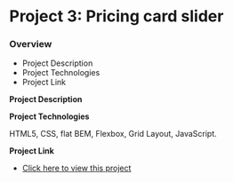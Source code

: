 # Project 3: Pricing card slider
### Overview  
* Project Description  
* Project Technologies
* Project Link  
  
**Project Description**    
  

**Project Technologies** 

HTML5, CSS, flat BEM, Flexbox, Grid Layout, JavaScript.
  
**Project Link** 

* [Click here to view this project](https://mariakonstantinov.github.io/Pricing-card-slider/)

  
 
